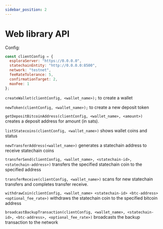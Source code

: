 ```yaml
---
sidebar_position: 2
---
```


# Web library API

Config:

```js
const clientConfig = {
  esploraServer: "https://0.0.0.0",
  statechainEntity: "http://0.0.0.0:8500",
  network: "testnet",
  feeRateTolerance: 5,
  confirmationTarget: 2,
  maxFee: 1
};
```

`createWallet(clientConfig, <wallet_name>);` to create a wallet

`newToken(clientConfig, <wallet_name>);` to create a new deposit token

`getDepositBitcoinAddress(clientConfig, <wallet_name>, <amount>)` creates a deposit address for amount (in sats). 

`listStatecoins(clientConfig, <wallet_name>)` shows wallet coins and status

`newTransferAddress(<wallet_name>)` generates a statechain address to receive statechain coins

`transferSend(clientConfig, <wallet_name>, <statechain-id>, <statechain-address>)` transfers the specified statechain coin to the specified address

`transferReceive(clientConfig, <wallet_name>)` scans for new statechain transfers and completes transfer receive. 

`withdrawCoin(clientConfig, <wallet_name> <statechain-id> <btc-address> <optional_fee_rate>)` withdraws the statechain coin to the specified bitcoin address

`broadcastBackupTransaction(clientConfig, <wallet_name>, <statechain-id>, <btc-address>, <optional_fee_rate>)` broadcasts the backup transaction to the network